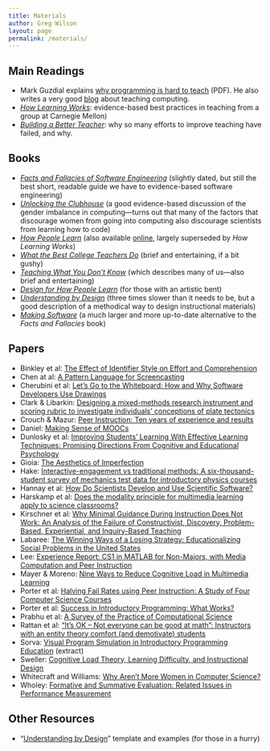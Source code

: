 ```yaml
---
title: Materials
author: Greg Wilson
layout: page
permalink: /materials/
---
```

## Main Readings

*   Mark Guzdial explains [why programming is hard to teach][1] (PDF). He also writes a very good [blog][2] about teaching computing.
*   [*How Learning Works*][3]: evidence-based best practices in teaching from a group at Carnegie Mellon)
*   [*Building a Better Teacher*][4]: why so many efforts to improve teaching have failed, and why.

## Books

*   [*Facts and Fallacies of Software Engineering*][5] (slightly dated, but still the best short, readable guide we have to evidence-based software engineering)
*   [*Unlocking the Clubhouse*][6] (a good evidence-based discussion of the gender imbalance in computing—turns out that many of the factors that discourage women from going into computing also discourage scientists from learning how to code)
*   [*How People Learn*][7] (also available [online][8], largely superseded by *How Learning Works*)
*   [*What the Best College Teachers Do*][9] (brief and entertaining, if a bit gushy)
*   [*Teaching What You Don&#8217;t Know*][10] (which describes many of us—also brief and entertaining)
*   [*Design for How People Learn*][11] (for those with an artistic bent)
*   [*Understanding by Design*][12] (three times slower than it needs to be, but a good description of a methodical way to design instructional materials)
*   *[Making Software][13]* (a much larger and more up-to-date alternative to the *Facts and Fallacies* book)

## Papers

*   Binkley et al: [The Effect of Identifier Style on Effort and Comprehension][14]
*   Chen at al: [A Pattern Language for Screencasting][15]
*   Cherubini et al: [Let&#8217;s Go to the Whiteboard: How and Why Software Developers Use Drawings][16]
*   Clark & Libarkin: [Designing a mixed-methods research instrument and scoring rubric to investigate individuals’ conceptions of plate tectonics][17]
*   Crouch & Mazur: [Peer Instruction: Ten years of experience and results][18]
*   Daniel: [Making Sense of MOOCs][19]
*   Dunlosky et al: [Improving Students&#8217; Learning With Effective Learning Techniques: Promising Directions From Cognitive and Educational Psychology][20]
*   Gioia: [The Aesthetics of Imperfection][21]
*   Hake: [Interactive-engagement vs traditional methods: A six-thousand-student survey of mechanics test data for introductory physics courses][22]
*   Hannay et al: [How Do Scientists Develop and Use Scientific Software?][23]
*   Harskamp et al: [Does the modality principle for multimedia learning apply to science classrooms?][24]
*   Kirschner et al: [Why Minimal Guidance During Instruction Does Not Work: An Analysis of the Failure of Constructivist, Discovery, Problem-Based, Experiential, and Inquiry-Based Teaching][25]
*   Labaree: [The Winning Ways of a Losing Strategy: Educationalizing Social Problems in the United States][26]
*   Lee: [Experience Report: CS1 in MATLAB for Non-Majors, with Media Computation and Peer Instruction][27]
*   Mayer & Moreno: [Nine Ways to Reduce Cognitive Load in Multimedia Learning][28]
*   Porter et al: [Halving Fail Rates using Peer Instruction: A Study of Four Computer Science Courses][29]
*   Porter et al: [Success in Introductory Programming: What Works?][30]
*   Prabhu et al: [A Survey of the Practice of Computational Science][31]
*   Rattan et al: [&#8220;It&#8217;s OK &#8211; Not everyone can be good at math&#8221;: Instructors with an entity theory comfort (and demotivate) students][32]
*   Sorva: [Visual Program Simulation in Introductory Programming Education][33] (extract)
*   Sweller: [Cognitive Load Theory, Learning Difficulty, and Instructional Design][34]
*   Whitecraft and Williams: [Why Aren&#8217;t More Women in Computer Science?][35]
*   Wholey: [Formative and Summative Evaluation: Related Issues in Performance Measurement][36]

## Other Resources

*   &#8220;[Understanding by Design][37]&#8221; template and examples (for those in a hurry)

 [1]: /software-carpentry-training-website/uploads/2012/08/guzdial.pdf
 [2]: http://computinged.wordpress.com/
 [3]: http://www.amazon.com/How-Learning-Works-Research-Based-Jossey-Bass/dp/0470484101/
 [4]: http://www.amazon.com/Building-Better-Teacher-Teaching-Everyone/dp/0393081591/
 [5]: http://www.amazon.com/Facts-Fallacies-Software-Engineering-Robert/dp/0321117425/
 [6]: http://www.amazon.com/Unlocking-Clubhouse-Women-Computing-ebook/dp/B002QXMEWG/
 [7]: http://www.amazon.com/How-People-Learn-Experience-Expanded/dp/0309070368/
 [8]: http://www.nap.edu/openbook.php?isbn=0309070368
 [9]: http://www.amazon.com/What-Best-College-Teachers-Do/dp/0674013255
 [10]: http://www.amazon.com/Teaching-What-You-Dont-Know/dp/0674066170
 [11]: http://www.amazon.com/Design-People-Learn-Voices-Matter/dp/0321768434/
 [12]: http://www.amazon.com/Understanding-Design-Expanded-Grant-Wiggins/dp/0131950843
 [13]: http://www.amazon.com/Making-Software-Really-Works-Believe/dp/0596808321/
 [14]: /software-carpentry-training-website/uploads/2012/08/binkley-identifier-style-effort-comprehension-2012.pdf
 [15]: /software-carpentry-training-website/uploads/2012/08/chen-pattern-language-screencasting-2009.pdf
 [16]: /software-carpentry-training-website/uploads/2012/08/cherubini-venolia-whiteboard-2007.pdf
 [17]: /software-carpentry-training-website/uploads/2012/08/clark-libarkin-2011.pdf
 [18]: /software-carpentry-training-website/uploads/2012/08/crouch-mazur-peer-instruction-ten-years-2001.pdf
 [19]: /software-carpentry-training-website/uploads/2012/08/daniel-moocs-2012.pdf
 [20]: /software-carpentry-training-website/uploads/2012/08/dunlosky-learning-techniques-2013.pdf
 [21]: /software-carpentry-training-website/uploads/2014/03/The-Aesthetics-of-Imperfection.pdf
 [22]: /software-carpentry-training-website/uploads/2013/08/ajpv3i.pdf
 [23]: /software-carpentry-training-website/uploads/2012/08/hannay-survey-2009.pdf
 [24]: /software-carpentry-training-website/uploads/2012/08/harskamp-mayer-modality.pdf
 [25]: /software-carpentry-training-website/uploads/2012/08/kirschner-minimal-guidance-fails-2006.pdf
 [26]: /software-carpentry-training-website/uploads/2012/08/labaree-educationalization-2008.pdf
 [27]: /software-carpentry-training-website/uploads/2012/08/lee-matlab-cs1-2013.pdf
 [28]: /software-carpentry-training-website/uploads/2012/08/mayer-reduce-cognitive-load.pdf
 [29]: /software-carpentry-training-website/uploads/2012/08/porter-halving-fail-peer-instruction-2013.pdf
 [30]: /software-carpentry-training-website/uploads/2013/08/p34-porter.pdf
 [31]: /software-carpentry-training-website/uploads/2012/08/prabhu-survey-2011.pdf
 [32]: /software-carpentry-training-website/uploads/2012/08/rattan-entity-theory-2011.pdf
 [33]: /software-carpentry-training-website/uploads/2012/08/sorva-thesis-1.pdf
 [34]: /software-carpentry-training-website/uploads/2012/08/sweller-cognitive-load-theory.pdf
 [35]: /software-carpentry-training-website/uploads/2013/08/whitecraft-williams.pdf
 [36]: /software-carpentry-training-website/uploads/2012/08/wholey-1996.pdf
 [37]: /software-carpentry-training-website/uploads/2012/08/UbDQuikvue1005.pdf
